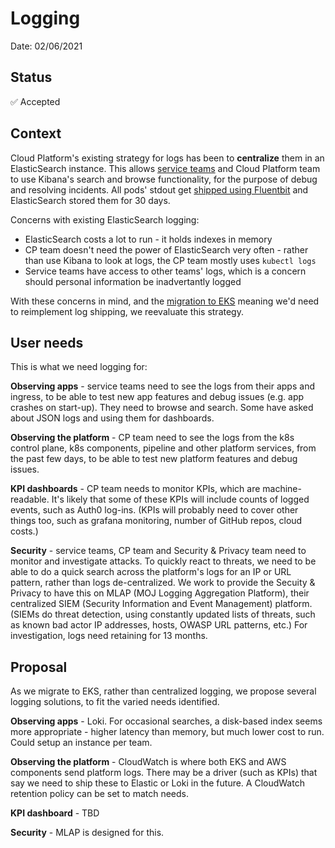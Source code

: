 # Logging

Date: 02/06/2021

## Status

✅ Accepted

## Context

Cloud Platform's existing strategy for logs has been to **centralize** them in an ElasticSearch instance. This allows [service teams](https://user-guide.cloud-platform.service.justice.gov.uk/documentation/logging-an-app/access-logs.html#accessing-application-log-data) and Cloud Platform team to use Kibana's search and browse functionality, for the purpose of debug and resolving incidents. All pods' stdout get [shipped using Fluentbit](https://user-guide.cloud-platform.service.justice.gov.uk/documentation/logging-an-app/log-collection-and-storage.html#application-log-collection-and-storage) and ElasticSearch stored them for 30 days.

Concerns with existing ElasticSearch logging:

* ElasticSearch costs a lot to run - it holds indexes in memory
* CP team doesn't need the power of ElasticSearch very often - rather than use Kibana to look at logs, the CP team mostly uses `kubectl logs`
* Service teams have access to other teams' logs, which is a concern should personal information be inadvertantly logged

With these concerns in mind, and the [migration to EKS](022-EKS.html) meaning we'd need to reimplement log shipping, we reevaluate this strategy.

## User needs

This is what we need logging for:

**Observing apps** - service teams need to see the logs from their apps and ingress, to be able to test new app features and debug issues (e.g. app crashes on start-up). They need to browse and search. Some have asked about JSON logs and using them for dashboards.

**Observing the platform** - CP team need to see the logs from the k8s control plane, k8s components, pipeline and other platform services, from the past few days, to be able to test new platform features and debug issues.

**KPI dashboards** - CP team needs to monitor KPIs, which are machine-readable. It's likely that some of these KPIs will include counts of logged events, such as Auth0 log-ins. (KPIs will probably need to cover other things too, such as grafana monitoring, number of GitHub repos, cloud costs.)

**Security** - service teams, CP team and Security & Privacy team need to monitor and investigate attacks. To quickly react to threats, we need to be able to do a quick search across the platform's logs for an IP or URL pattern, rather than logs de-centralized. We work to provide the Secuity & Privacy to have this on MLAP (MOJ Logging Aggregation Platform), their centralized SIEM (Security Information and Event Management) platform. (SIEMs do threat detection, using constantly updated lists of threats, such as known bad actor IP addresses, hosts, OWASP URL patterns, etc.) For investigation, logs need retaining for 13 months.

## Proposal

As we migrate to EKS, rather than centralized logging, we propose several logging solutions, to fit the varied needs identified.

**Observing apps** - Loki. For occasional searches, a disk-based index seems more appropriate - higher latency than memory, but much lower cost to run. Could setup an instance per team.

**Observing the platform** - CloudWatch is where both EKS and AWS components send platform logs. There may be a driver (such as KPIs) that say we need to ship these to Elastic or Loki in the future. A CloudWatch retention policy can be set to match needs.

**KPI dashboard** - TBD

**Security** - MLAP is designed for this.
